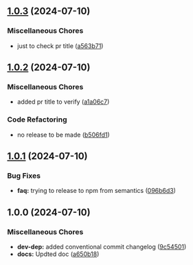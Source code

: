 ## [1.0.3](https://github.com/AppiumTestDistribution/test-npm-release/compare/v1.0.2...v1.0.3) (2024-07-10)

### Miscellaneous Chores

* just to check pr title ([a563b71](https://github.com/AppiumTestDistribution/test-npm-release/commit/a563b7123b15beaf73b679eb287a5fed7ab8b973))

## [1.0.2](https://github.com/AppiumTestDistribution/test-npm-release/compare/v1.0.1...v1.0.2) (2024-07-10)

### Miscellaneous Chores

* added pr title to verify ([a1a06c7](https://github.com/AppiumTestDistribution/test-npm-release/commit/a1a06c7a680ee73c8d4e124e46802c777dbdbdc7))

### Code Refactoring

* no release to be made ([b506fd1](https://github.com/AppiumTestDistribution/test-npm-release/commit/b506fd12fea1001ff0c0f2d3e7a682d3f3552a35))

## [1.0.1](https://github.com/AppiumTestDistribution/test-npm-release/compare/v1.0.0...v1.0.1) (2024-07-10)

### Bug Fixes

* **faq:** trying to release to npm from semantics ([096b6d3](https://github.com/AppiumTestDistribution/test-npm-release/commit/096b6d32d4e170e755ebc36acb4d6f998a88286d))

## 1.0.0 (2024-07-10)

### Miscellaneous Chores

* **dev-dep:** added conventional commit changelog ([9c54501](https://github.com/AppiumTestDistribution/test-npm-release/commit/9c545011775cd774c4321a2f6615ad3982ffd9b1))
* **docs:** Updted doc ([a650b18](https://github.com/AppiumTestDistribution/test-npm-release/commit/a650b180b239f3143831a57b7d0f0e26f0209955))
